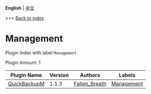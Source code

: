 **English** | [中文](readme-zh_cn.md)

\>\>\> [Back to index](/readme.md)

# Management

Plugin Index with label `Management`

Plugin Amount: 1

| Plugin Name | Version | Authors | Labels |
| --- | --- | --- | --- |
| [QuickBackupM](/plugins/quick_backup_multi/readme.md) | 1.1.3 | [Fallen_Breath](https://github.com/Fallen-Breath) | [Management](/labels/management/readme.md) |
